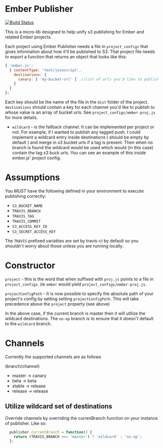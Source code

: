 # Ember Publisher

[![Build Status](https://travis-ci.org/rondale-sc/ember-publisher.svg?branch=master)](https://travis-ci.org/rondale-sc/ember-publisher)

This is a micro-lib designed to help unify s3 publishing for Ember and related Ember projects.

Each project using Ember Publisher needs a file in `project_configs` that gives information about how it'll be published to S3.  That project file needs to export a function that returns an object that looks like this:

```js
{ 'ember.js':
  { contentType: 'text/javascript',
    destinations: {
      canary: [ 'my-bucket-url' ]  //list of urls you'd like to publish to canary
    }
  }
};
```

Each key should be the name of the file in the `dist` folder of the project.  `destinations` should contain a key for each channel you'd like to publish to whose value is an array of bucket urls.  See `project_configs/ember-proj.js` for more details.

- `wildcard` - is the fallback channel.  It can be implemented per project or not.  For example, if I wanted to publish any tagged push.  I could implement a wildcard entry inside destinations ( should be empty by default ) and merge in s3 bucket urls if a tag is present.  Then when no branch is found the wildcard would be used which would (in this case) contain the tag s3 buck urls.  You can see an example of this inside ember.js' project config.

# Assumptions

You _MUST_ have the following defined in your environment to execute publishing correctly:

- `S3_BUCKET_NAME`
- `TRAVIS_BRANCH`
- `TRAVIS_TAG`
- `TRAVIS_COMMIT`
- `S3_ACCESS_KEY_ID`
- `S3_SECRET_ACCESS_KEY`

The `TRAVIS` prefixed variables are set by travis-ci by default so you shouldn't worry about those unless you are running locally.

# Constructor

`project` - this is the word that when suffixed with `proj.js` points to a file in `project_configs`.  (ie `ember` would yield `project_configs/ember-proj.js`.

`projectConfigPath` - It is now possible to specify the absolute path of your project's config by setting setting `projectConfigPath`.  This will take precedence above the `project` property (see above)

In the above case, if the current branch is master then it will utilize the wildcard destinations.  The `no-op` branch is to ensure that it doesn't default to the `wildcard` branch.

# Channels

Currently the supported channels are as follows

(branch/channel)
- master -> canary
- beta -> beta
- stable -> release
- release -> release

## Utilize wildcard set of destinations

Override channels by overriding the currenBranch function on your instance of publisher.  Like so:

```js
  publisher.currentBranch = function() {
    return (TRAVIS_BRANCH === 'master') ? 'wildcard' : 'no-op';
  };
```

